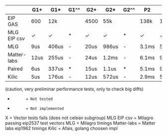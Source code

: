 |              | G1+ | G1* | G1^^ | G2+ | G2* | G2^^ | P2  | P4  | P8   | MAPG1 | MAPG2 |
|--------------|-----|-----|------|-----|-----|------|-----|-----|------|-------|-------|
| EIP GAS      | 600 |  12k|      |4500 |55k  |      |138k | 181k|184k  |5500   |110k   |
| MLG EIP csv  | ✓   | ✓   | *    |✓    | ✓   | *    | ✓   | ✓   | ✓    | X     | X     |
| MLG          | 9us |406us| -    |20us |986us| -    |3.1ms|5.0ms|7.0ms | -     | -     |
| Matter-labs  |12us |255us| -    |24us |1.2ms| -    |6.1ms|9.3ms|17ms  | -     | -     |
| Paired       | 6us |337us| *    |15us |1.1us| *    |5.1ms|9.9ms|17ms  |117us  |2.23ms |
| Kilic        | 5us |176us| -    |12us |572us| -    |2.9ms|5.1ms|9.4ms | -     | -     |

(caution, very preliminar performance tests, only to check big diffs)

-           = Not tested
*           = Not implemented
X           = Vector tests fails (does not celean subgroup)
MLG EIP csv = Milagro passing eip2537 test vectors
MLG         = Milagro timings
Matter-labs = Matter labs eip1962 timings
Kilic       = Afais, golang choosen impl